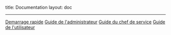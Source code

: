 title: Documentation
layout: doc

---

 [Demarrage rapide](001-demarrage-rapide.html) [Guide de l'administrateur](002-guide-de-l-administrateur.html) [Guide du chef de service](003-guide-du-chef-de-service.html) [Guide de l'utilisateur](004-guide-de-l-utilisateur.html)
